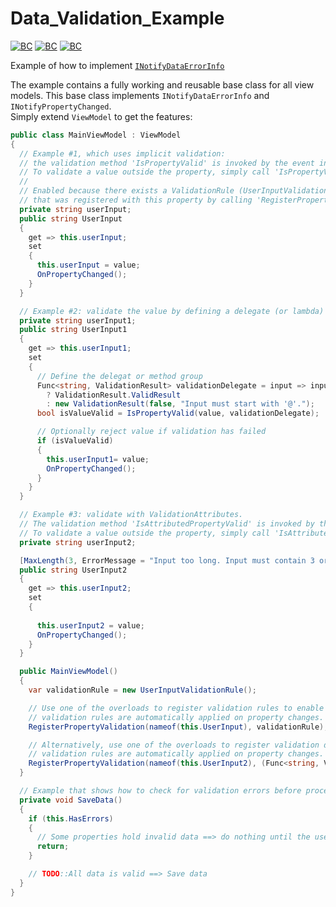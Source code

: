 # Data_Validation_Example

[![BC](https://img.shields.io/badge/.NET-informational)](https://github.com/BionicCode/BionicCode.Net#bioniccodenet--)
[![BC](https://img.shields.io/badge/.NET-Framework-informational)](https://github.com/BionicCode/BionicCode.Net#bioniccodenet--)
[![BC](https://img.shields.io/badge/-WPF-informational?logo=windows)](https://github.com/BionicCode/BionicCode.Net#bioniccodenet--)

Example of how to implement [`INotifyDataErrorInfo`](https://learn.microsoft.com/en-us/dotnet/api/system.componentmodel.inotifydataerrorinfo?view=net-8.0)

The example contains a fully working and reusable base class for all view models. This base class implements `INotifyDataErrorInfo` and `INotifyPropertyChanged`.  
Simply extend `ViewModel` to get the features:

```c#
public class MainViewModel : ViewModel
{
  // Example #1, which uses implicit validation:
  // the validation method 'IsPropertyValid' is invoked by the event invocator OnPropertyChanged.
  // To validate a value outside the property, simply call 'IsPropertyValid(value)'.
  //
  // Enabled because there exists a ValidationRule (UserInputValidationRule)
  // that was registered with this property by calling 'RegisterPropertyValidation()'.
  private string userInput;
  public string UserInput
  {
    get => this.userInput;
    set
    {
      this.userInput = value;
      OnPropertyChanged();
    }
  }

  // Example #2: validate the value by defining a delegate (or lambda)
  private string userInput1;
  public string UserInput1
  {
    get => this.userInput1;
    set
    {
      // Define the delegat or method group
      Func<string, ValidationResult> validationDelegate = input => input.StartsWith("@") 
        ? ValidationResult.ValidResult 
        : new ValidationResult(false, "Input must start with '@'.");
      bool isValueValid = IsPropertyValid(value, validationDelegate);

      // Optionally reject value if validation has failed
      if (isValueValid)
      {
        this.userInput1= value;
        OnPropertyChanged();
      }
    }
  }

  // Example #3: validate with ValidationAttributes.
  // The validation method 'IsAttributedPropertyValid' is invoked by the event invocator OnPropertyChanged.
  // To validate a value outside the property, simply call 'IsAttributedPropertyValid(value)'.
  private string userInput2;

  [MaxLength(3, ErrorMessage = "Input too long. Input must contain 3 or less characters.")]
  public string UserInput2
  {
    get => this.userInput2;
    set
    {
        
      this.userInput2 = value;
      OnPropertyChanged();
    }
  }

  public MainViewModel()
  {
    var validationRule = new UserInputValidationRule();

    // Use one of the overloads to register validation rules to enable auto-validation:
    // validation rules are automatically applied on property changes. 
    RegisterPropertyValidation(nameof(this.UserInput), validationRule);

    // Alternatively, use one of the overloads to register validation delegates to enable auto-validation:
    // validation rules are automatically applied on property changes. 
    RegisterPropertyValidation(nameof(this.UserInput2), (Func<string, ValidationResult>)(value => validationRule.Validate(value)));
  }

  // Example that shows how to check for validation errors before processing property data.
  private void SaveData()
  {
    if (this.HasErrors)
    {
      // Some properties hold invalid data ==> do nothing until the user has fixed them.
      return;
    }

    // TODO::All data is valid ==> Save data
  }
}
```

